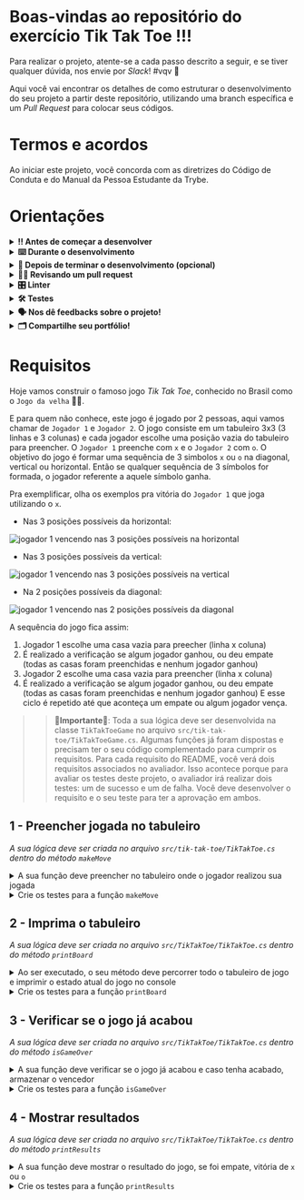 # Boas-vindas ao repositório do exercício Tik Tak Toe !!!

Para realizar o projeto, atente-se a cada passo descrito a seguir, e se tiver qualquer dúvida, nos envie por _Slack_! #vqv 🚀

Aqui você vai encontrar os detalhes de como estruturar o desenvolvimento do seu projeto a partir deste repositório, utilizando uma branch específica e um _Pull Request_ para colocar seus códigos.

# Termos e acordos

Ao iniciar este projeto, você concorda com as diretrizes do Código de Conduta e do Manual da Pessoa Estudante da Trybe.

# Orientações

<details>
  <summary><strong>‼️ Antes de começar a desenvolver</strong></summary><br />

  1. Clone o repositório

  - Use o comando: `git clone git@github.com:tryber/acc-csharp-011-exercises-tik-tak-toe.git`.
  - Entre na pasta do repositório que você acabou de clonar:
    - `cd acc-csharp-011-exercises-tik-tak-toe`

  2. Instale as dependências

  - `dotnet restore`.
  
  1. Crie uma branch a partir da branch `master`

  - Verifique que você está na branch `master`
    - Exemplo: `git branch`
  - Se não estiver, mude para a branch `master`
    - Exemplo: `git checkout master`
  - Agora crie uma branch à qual você vai submeter os `commits` do seu projeto
    - Você deve criar uma branch no seguinte formato: `nome-de-usuario-nome-do-projeto`
    - Exemplo: `git checkout -b joaozinho-acc-csharp-011-exercises-tik-tak-toe`

  4. Adicione as mudanças ao _stage_ do Git e faça um `commit`

  - Verifique que as mudanças ainda não estão no _stage_
    - Exemplo: `git status` (deve aparecer listada a pasta _joaozinho_ em vermelho)
  - Adicione o novo arquivo ao _stage_ do Git
    - Exemplo:
      - `git add .` (adicionando todas as mudanças - _que estavam em vermelho_ - ao stage do Git)
      - `git status` (deve aparecer listado o arquivo _joaozinho/README.md_ em verde)
  - Faça o `commit` inicial
    - Exemplo:
      - `git commit -m 'iniciando o projeto x'` (fazendo o primeiro commit)
      - `git status` (deve aparecer uma mensagem tipo _nothing to commit_ )

  5. Adicione a sua branch com o novo `commit` ao repositório remoto

  - Usando o exemplo anterior: `git push -u origin joaozinho-acc-csharp-011-exercises-tik-tak-toe`

  6. Crie um novo `Pull Request` _(PR)_

  - Vá até a página de _Pull Requests_ do [repositório no GitHub](https://github.com/tryber/acc-csharp-011-exercises-tik-tak-toe/pulls)
  - Clique no botão verde _"New pull request"_
  - Clique na caixa de seleção _"Compare"_ e escolha a sua branch **com atenção**
  - Coloque um título para a sua _Pull Request_
    - Exemplo: _"Cria tela de busca"_
  - Clique no botão verde _"Create pull request"_
  - Adicione uma descrição para o _Pull Request_ e clique no botão verde _"Create pull request"_
  - **Não se preocupe em preencher mais nada por enquanto!**
  - Volte até a [página de _Pull Requests_ do repositório](https://github.com/tryber/acc-csharp-011-exercises-tik-tak-toe/pulls) e confira que o seu _Pull Request_ está criado

</details>

<details>
  <summary><strong>⌨️ Durante o desenvolvimento</strong></summary><br/>

  - Faça `commits` das alterações que você fizer no código regularmente

  - Lembre-se de sempre após um (ou alguns) `commits` atualizar o repositório remoto

  - Os comandos que você utilizará com mais frequência são:
    1. `git status` _(para verificar o que está em vermelho - fora do stage - e o que está em verde - no stage)_
    2. `git add` _(para adicionar arquivos ao stage do Git)_
    3. `git commit` _(para criar um commit com os arquivos que estão no stage do Git)_
    4. `git push -u origin nome-da-branch` _(para enviar o commit para o repositório remoto na primeira vez que fizer o `push` de uma nova branch)_
    5. `git push` _(para enviar o commit para o repositório remoto após o passo anterior)_

</details>

<details>
  <summary><strong>🤝 Depois de terminar o desenvolvimento (opcional)</strong></summary><br/>

  Para sinalizar que o seu projeto está pronto para o _"Code Review"_, faça o seguinte:

  - Vá até a página **DO SEU** _Pull Request_, adicione a label de _"code-review"_ e marque seus colegas:

    - No menu à direita, clique no _link_ **"Labels"** e escolha a _label_ **code-review**;

    - No menu à direita, clique no _link_ **"Assignees"** e escolha **o seu usuário**;

    - No menu à direita, clique no _link_ **"Reviewers"** e digite `students`, selecione o time `tryber/students-sd-0x`.

  Caso tenha alguma dúvida, [aqui tem um video explicativo](https://vimeo.com/362189205).

</details>

<details>
  <summary><strong>🕵🏿 Revisando um pull request</strong></summary><br />

  Use o conteúdo sobre [Code Review](https://course.betrybe.com/real-life-engineer/code-review/) para te ajudar a revisar os _Pull Requests_.

</details>

<details>
  <summary><strong>🎛 Linter</strong></summary><br />

  Usaremos o [NetAnalyzer](https://docs.microsoft.com/pt-br/dotnet/fundamentals/code-analysis/overview) para fazer a análise estática do seu código.

  Este projeto já vem com as dependências relacionadas ao _linter_ configuradas no arquivo `main.yml`.

  O analisador já é instalado pelo plugin da `Microsoft C#` no `VSCode`. Para isso, basta fazer o download do [plugin](https://marketplace.visualstudio.com/items?itemName=ms-dotnettools.csharp) e instalá-lo.
</details>

<details>
  <summary><strong>🛠 Testes</strong></summary><br />

  O .NET já possui sua própria plataforma de testes.
  
  Este projeto já vem configurado e com suas dependências

  ### Executando todos os testes

  Para executar os testes com o .NET execute o comando dentro do diretório do seu projeto `src/TikTakToe` ou de seus testes `src/TikTakToe.Test`!

  ```
  dotnet test
  ```

  ### Executando um teste específico

  Para executar um teste expecífico basta executar o comando `dotnet test --filter Name~TestMethod1`.

  :warning: **Importante:** o comando irá executar testes cujo nome contém `TestMethod1`.

  :warning: **O avaliador automático não necessariamente avalia seu projeto na ordem em que os requisitos aparecem no readme. Isso acontece para deixar o processo de avaliação mais rápido. Então, não se assuste se isso acontecer, ok?**

  ### Outras opções para testes
  - Algumas opções que podem lhe ajudar são:
    -  `-?|-h|--help`: exibem a descrição completa de como utilizar o comando.
    -  `-t|--list-tests`: lista todos os testes ao invés de executá-los.
    -  `-v|--verbosity <LEVEL>`: define o nível de detalhe na resposta dos testes.
      - `q | quiet`
      - `m | minimal`
      - `n | normal`
      - `d | detailed`
      - `diag | diagnostic`
      - Exemplo de uso: 
         ```
           dotnet test -v diag
         ```
         ou
         ```            
           dotnet test --verbosity=diagnostic
         ``` 
</details>

<details>
  <summary><strong>🗣 Nos dê feedbacks sobre o projeto!</strong></summary><br />

Ao finalizar e submeter o projeto, não se esqueça de avaliar sua experiência preenchendo o formulário. 
**Leva menos de 3 minutos!**

[FORMULÁRIO DE AVALIAÇÃO DE PROJETO](https://be-trybe.typeform.com/to/PsefzL2e)

</details>

<details>
  <summary><strong>🗂 Compartilhe seu portfólio!</strong></summary><br />

  Você sabia que o LinkedIn é a principal rede social profissional e compartilhar o seu aprendizado lá é muito importante para quem deseja construir uma carreira de sucesso? Compartilhe esse projeto no seu LinkedIn, marque o perfil da Trybe (@trybe) e mostre para a sua rede toda a sua evolução.

</details>

# Requisitos

Hoje vamos construir o famoso jogo _Tik Tak Toe_, conhecido no Brasil como o `Jogo da velha` 👵🏾. 

E para quem não conhece, este jogo é jogado por 2 pessoas, aqui vamos chamar de `Jogador 1` e `Jogador 2`. O jogo consiste em um tabuleiro 3x3 (3 linhas e 3 colunas) e cada jogador escolhe uma posição vazia do tabuleiro para preencher. O `Jogador 1` preenche com `x` e o `Jogador 2` com `o`. O objetivo do jogo é formar uma sequência de 3 simbolos `x` ou `o` na diagonal, vertical ou horizontal. Então se qualquer sequência de 3 símbolos for formada, o jogador referente a aquele símbolo ganha.

Pra exemplificar, olha os exemplos pra vitória do `Jogador 1` que joga utilizando o `x`.
 - Nas 3 posições possíveis da horizontal:

 ![jogador 1 vencendo nas 3 posições possíveis na horizontal](img/Horizontal.png)

 - Nas 3 posições possíveis da vertical:

 ![jogador 1 vencendo nas 3 posições possíveis na vertical](img/Vertical.png)

 - Na 2 posições possíveis da diagonal:

 ![jogador 1 vencendo nas 2 posições possíveis da diagonal](img/Diagonal.png)

A sequência do jogo fica assim:
 1. Jogador 1 escolhe uma casa vazia para preecher (linha x coluna)
 2. É realizado a verificação se algum jogador ganhou, ou deu empate (todas as casas foram preenchidas e nenhum jogador ganhou)
 3. Jogador 2 escolhe uma casa vazia para preencher (linha x coluna)
 4. É realizado a verificação se algum jogador ganhou, ou deu empate (todas as casas foram preenchidas e nenhum jogador ganhou)
E esse ciclo é repetido até que aconteça um empate ou algum jogador vença.

>>**🚨Importante🚨**: Toda a sua lógica deve ser desenvolvida na classe `TikTakToeGame` no arquivo `src/tik-tak-toe/TikTakToeGame.cs`. Algumas funções já foram dispostas e precisam ter o seu código complementado para cumprir os requisitos.
>> Para cada requisito do README, você verá dois requisitos associados no avaliador. Isso acontece porque para avaliar os testes deste projeto, o avaliador irá realizar dois testes: um de sucesso e um de falha. Você deve desenvolver o requisito e o seu teste para ter a aprovação em ambos.

## 1 - Preencher jogada no tabuleiro
_A sua lógica deve ser criada no arquivo `src/tik-tak-toe/TikTakToe.cs` dentro do método `makeMove`_

<details>
  <summary>A sua função deve preencher no tabuleiro onde o jogador realizou sua jogada</summary><br />

  O tabuleiro é um _array_ multidimensional de `char` com 3 linhas e 3 colunas. Casas vazias são o valor de um espaço vazio: `' '`, uma casa ocupada pelo jogador `x` estará preenchida pelo char `x` e uma ocupada por `o` estará preenchida por `o`.

Essa função recebe 3 parâmetros:
 1. O primeiro parâmetro `line` um `int` contendo a **linha** que o jogador escolheu.
 2. O segundo parâmetro `column` um `int` contendo a **coluna** que o jogador escolheu.
 3. O terceiro parâmetro `player` um `char` que representa o jogador que realizou a jogada, `x` ou `o`.

 Sua função deve usar estes parâmetros para preencher no tabuleiro `board` o valor referente a posição escolhida pelo jogador com o `char` que representa aquele jogador.

Dica: Um valor `char` precisa ser declarado utilizando aspas simples `'` as aspas duplas são usadas para representar `strings`.
</details>

<details>
  <summary>Crie os testes para a função <code>makeMove</code></summary><br />

  Implemente seu teste no arquivo `src/TikTakToe.Test/TestTikTakToeGame.cs` na função `TestMakeMove`.

O teste deve ser capaz de identificar se a função `makeMove` modifica o tabuleiro de acordo com as entradas passadas como parâmetro.
</details>

## 2 - Imprima o tabuleiro 
_A sua lógica deve ser criada no arquivo `src/TikTakToe/TikTakToe.cs` dentro do método `printBoard`_

<details>
  <summary>Ao ser executado, o seu método deve percorrer todo o tabuleiro de jogo e imprimir o estado atual do jogo no console</summary><br />
  O seu método deve imprimir o tabuleiro no seguinte formato:

  ```
  x o o
  o x x
  x o x
  ```

  Dicas: 
   - Se quiser imprimir algo no `console` sem pular para a próxima linha utilize a função `Console.Write` no lugar de `Console.WriteLine`.
   - Utilize laços de repetição aninhados (um dentro do outro) para percorrer o tabuleiro. Um percorrendo as linhas e outro para as colunas como vimos na lição de hoje.
   - Na hora de testar este requisito pode ser necessário remover espaços em branco no início e no final de uma `string` para isso você pode utilizar o método `Trim()` da seguinte forma:
      ```C#
      string myString = " String com espaços em branco ";
      myString.Trim();
      // Agora myString não tem mais espaços em branco no início e no final da string e ficou assim:
      // "String com espaços em branco"
      ```
</details>

<details>
  <summary>Crie os testes para a função <code>printBoard</code></summary><br />

Implemente seu teste no arquivo `src/TikTakToe.Test/TestTikTakToeGame.cs` na função `TestPrintBoard`.

O teste deve ser capaz de identificar se a função `printBoard` imprime corretamente o tabuleiro atual.
Lembre-se que para isso será necessário preencher a variável `board` com os valores de entrada.
Observe que existem valores de exemplo no `InlineData` que podem ser usados como referência.

>> **Será necessário utilizar a função `fromArrayToMultiDimArray` para transformar o valor em `InlineData` em um _Array_ de 2 dimensões**
</details>

## 3 - Verificar se o jogo já acabou
_A sua lógica deve ser criada no arquivo `src/TikTakToe/TikTakToe.cs` dentro do método `isGameOver`_

<details>
  <summary>A sua função deve verificar se o jogo já acabou e caso tenha acabado, armazenar o vencedor</summary><br />

Você vai usar o atributo `board` que representa o tabuleiro de jogo para verificar se o jogo já acabou da seguinte forma:
 - Verifique se um dos jogadores ganhou percorrendo o tabuleiro e procurando uma sequência de 3 `x` ou `o` nas horizontais, verticais ou diagonais. O valor do jogador vencedor `x` ou `o` deve ser passado para a variável `winner` e a função deve retornar `true`.
 - Caso não tenha nenhuma casa livre no tabuleiro, e nenhum jogador vencedor a sua função deve retornar `true` pois o jogo acabaou, porém foi empate. Neste caso associe um espaço vazio `' '` a variável `winner`.

 Dicas: 
 - Quando um jogador preecher uma casa do tabuleiro, essa ficará com o valor `x` ou `o` dependendo de qual jogador acabou de jogar.
 - Caso seja uma casa livre, o tabuleiro estará preenchido com um espaço vazio `' '`.
</details>

<details>
  <summary>Crie os testes para a função <code>isGameOver</code></summary><br />

  Implemente seu teste no arquivo `src/TikTakToe.Test/TestTikTakToeGame.cs` na função `TestIsGameOver`.

O teste deve ser capaz de identificar se a função `isGameOver` retorna corretamente se o jogo acabou baseado no estado atual do atributo `board`.
Lembre-se que para isso será necessário preencher a variável `board` com os valores de entrada.
Observe que existem valores de exemplo no `InlineData` que podem ser usados como referência.

>> **Será necessário utilizar a função `fromArrayToMultiDimArray` para transformar o valor em `InlineData` em um _Array_ de 2 dimensões**
</details>

## 4 - Mostrar resultados
_A sua lógica deve ser criada no arquivo `src/TikTakToe/TikTakToe.cs` dentro do método `printResults`_

<details>
  <summary>A sua função deve mostrar o resultado do jogo, se foi empate, vitória de <code>x</code> ou <code>o</code></summary><br />

A sua função deve usar o valor presente em `winner` para imprimir na tela o resultado da seguinte forma:
 - Caso seja empate imprimir:
    ```
    Empate! Deu velha!
    ```
 - Caso o jogador `x` ou `o` vença:
    ```
    O jogador x venceu!
    ```
    ou 
    ```
    O jogador o venceu!
    ```
</details>

<details>
  <summary>Crie os testes para a função <code>printResults</code></summary><br />

  Implemente seu teste no arquivo `src/TikTakToe.Test/TestTikTakToeGame.cs` na função `TestPrintResults`.

O teste deve ser capaz de identificar se a função `printResults` imprime corretamente o texto no _console_ dependendo do valor atual em `winner`.
Lembre-se que para isso será necessário preencher a variável `winner` com os valores de entrada.
Observe que existem valores de exemplo no `InlineData` que podem ser usados como referência.
</details>

